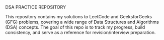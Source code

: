 DSA PRACTICE REPOSITORY

This repository contains my solutions to LeetCode and GeeksforGeeks (GFG) problems, covering a wide range of Data Structures and Algorithms (DSA) concepts. The goal of this repo is to track my progress, build consistency, and serve as a reference for revision/interview preparation.
